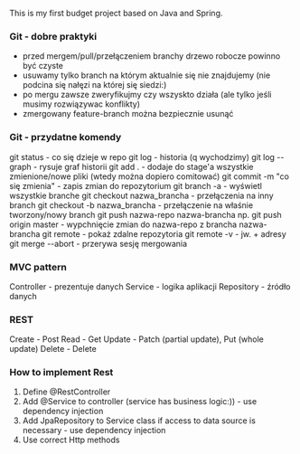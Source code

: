 This is my first budget project based on Java and Spring.

### Git - dobre praktyki
- przed mergem/pull/przełączeniem branchy drzewo robocze powinno być czyste
- usuwamy tylko branch na którym aktualnie się nie znajdujemy (nie podcina się nałęzi na której się siedzi:)
- po mergu zawsze zweryfikujmy czy wszyskto działa (ale tylko jeśli musimy rozwiązywac konflikty)
- zmergowany feature-branch można bezpiecznie usunąć

### Git - przydatne komendy
git status - co się dzieje w repo
git log - historia (q wychodzimy)
git log --graph - rysuje graf historii
git add . - dodaje do stage'a wszystkie zmienione/nowe pliki (wtedy można dopiero comitować)
git commit -m "co się zmienia" - zapis zmian do repozytorium
git branch -a - wyświetl wszystkie branche
git checkout nazwa_brancha - przełączenia na inny branch
git checkout -b nazwa_brancha - przełączenie na właśnie tworzony/nowy branch
git push nazwa-repo nazwa-brancha np. git push origin master - wypchnięcie zmian do nazwa-repo z brancha nazwa-brancha
git remote - pokaż zdalne repozytoria
git remote -v - jw. + adresy
git merge --abort - przerywa sesję mergowania

### MVC pattern
Controller  - prezentuje danych
Service     - logika aplikacji
Repository  - źródło danych

### REST
Create  - Post
Read    - Get
Update  - Patch (partial update), Put (whole update)
Delete  - Delete

### How to implement Rest
1. Define @RestController
2. Add @Service to controller (service has business logic:)) - use dependency injection
3. Add JpaRepository to Service class if access to data source is necessary - use dependency injection
4. Use correct Http methods
